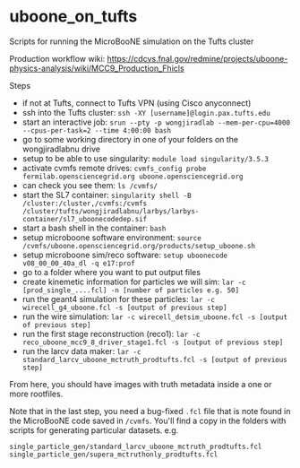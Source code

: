 # uboone_on_tufts
Scripts for running the MicroBooNE simulation on the Tufts cluster

Production workflow wiki: https://cdcvs.fnal.gov/redmine/projects/uboone-physics-analysis/wiki/MCC9_Production_Fhicls

Steps

* if not at Tufts, connect to Tufts VPN (using Cisco anyconnect)
* ssh into the Tufts cluster: `ssh -XY [username]@login.pax.tufts.edu`
* start an interactive job: `srun --pty -p wongjiradlab --mem-per-cpu=4000 --cpus-per-task=2 --time 4:00:00 bash`
* go to some working directory in one of your folders on the wongjiradlabnu drive
* setup to be able to use singularity: `module load singularity/3.5.3`
* activate cvmfs remote drives: `cvmfs_config probe fermilab.opensciencegrid.org uboone.opensciencegrid.org`
* can check you see them: `ls /cvmfs/`
* start the SL7 container: `singularity shell -B /cluster:/cluster,/cvmfs:/cvmfs /cluster/tufts/wongjiradlabnu/larbys/larbys-container/sl7_uboonecodedep.sif`
* start a bash shell in the container: `bash`
* setup microboone software environment: `source /cvmfs/uboone.opensciencegrid.org/products/setup_uboone.sh`
* setup microboone sim/reco software: `setup uboonecode v08_00_00_40a_dl -q e17:prof`
* go to a folder where you want to put output files
* create kinemetic information for particles we will sim: `lar -c [prod_single_....fcl] -n [number of particles e.g. 50]`
* run the geant4 simulation for these particles: `lar -c wirecell_g4_uboone.fcl -s [output of previous step]`
* run the wire simulation: `lar -c wirecell_detsim_uboone.fcl -s [output of previous step]`
* run the first stage reconstruction (reco1): `lar -c reco_uboone_mcc9_8_driver_stage1.fcl -s [output of previous step]`
* run the larcv data maker: `lar -c standard_larcv_uboone_mctruth_prodtufts.fcl -s [output of previous step]`

From here, you should have images with truth metadata inside a one or more rootfiles.

Note that in the last step, you need a bug-fixed `.fcl` file that is note found in the MicroBooNE code saved in `/cvmfs`.
You'll find a copy in the folders with scripts for generating particular datasets. e.g.

    single_particle_gen/standard_larcv_uboone_mctruth_prodtufts.fcl
    single_particle_gen/supera_mctruthonly_prodtufts.fcl




